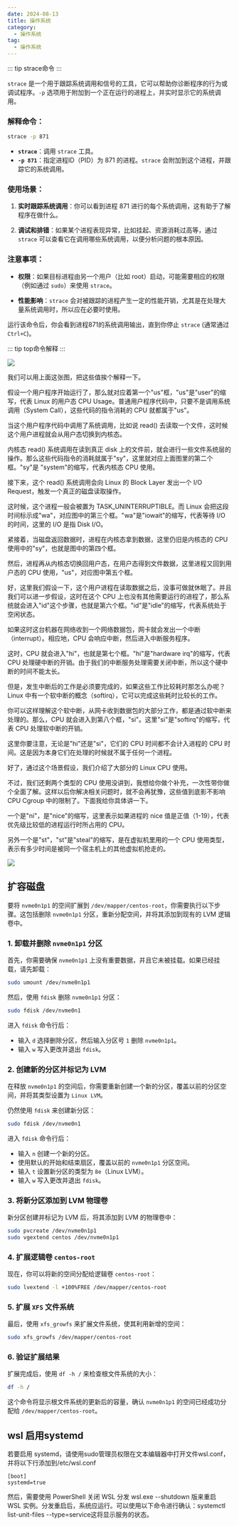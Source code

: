 ```yaml
---
date: 2024-08-13
title: 操作系统
category:
  - 操作系统
tag:
  - 操作系统
---
```


::: tip strace命令
:::

`strace` 是一个用于跟踪系统调用和信号的工具，它可以帮助你诊断程序的行为或调试程序。`-p` 选项用于附加到一个正在运行的进程上，并实时显示它的系统调用。

### 解释命令：
```bash
strace -p 871
```

- **`strace`**：调用 `strace` 工具。
- **`-p 871`**：指定进程ID（PID）为 871 的进程。`strace` 会附加到这个进程，并跟踪它的系统调用。

### 使用场景：
1. **实时跟踪系统调用**：你可以看到进程 871 进行的每个系统调用，这有助于了解程序在做什么。
  
2. **调试和排错**：如果某个进程表现异常，比如挂起、资源消耗过高等，通过 `strace` 可以查看它在调用哪些系统调用，以便分析问题的根本原因。

### 注意事项：
- **权限**：如果目标进程由另一个用户（比如 root）启动，可能需要相应的权限（例如通过 `sudo`）来使用 `strace`。

- **性能影响**：`strace` 会对被跟踪的进程产生一定的性能开销，尤其是在处理大量系统调用时，所以应在必要时使用。

运行该命令后，你会看到进程871的系统调用输出，直到你停止 `strace` (通常通过 `Ctrl+C`)。

::: tip top命令解释
:::

![](/assets/images/038be2db-9a5c-4678-9cf4-e0a6f5018d9e.png)

我们可以用上面这张图，把这些值挨个解释一下。

假设一个用户程序开始运行了，那么就对应着第一个"us"框，"us"是"user"的缩写，代表 Linux 的用户态 CPU Usage。普通用户程序代码中，只要不是调用系统调用（System Call），这些代码的指令消耗的 CPU 就都属于"us"。

当这个用户程序代码中调用了系统调用，比如说 read() 去读取一个文件，这时候这个用户进程就会从用户态切换到内核态。

内核态 read() 系统调用在读到真正 disk 上的文件前，就会进行一些文件系统层的操作。那么这些代码指令的消耗就属于"sy"，这里就对应上面图里的第二个框。"sy"是 "system"的缩写，代表内核态 CPU 使用。

接下来，这个 read() 系统调用会向 Linux 的 Block Layer 发出一个 I/O Request，触发一个真正的磁盘读取操作。

这时候，这个进程一般会被置为 TASK_UNINTERRUPTIBLE。而 Linux 会把这段时间标示成"wa"，对应图中的第三个框。"wa"是"iowait"的缩写，代表等待 I/O 的时间，这里的 I/O 是指 Disk I/O。

紧接着，当磁盘返回数据时，进程在内核态拿到数据，这里仍旧是内核态的 CPU 使用中的"sy"，也就是图中的第四个框。

然后，进程再从内核态切换回用户态，在用户态得到文件数据，这里进程又回到用户态的 CPU 使用，"us"，对应图中第五个框。

好，这里我们假设一下，这个用户进程在读取数据之后，没事可做就休眠了。并且我们可以进一步假设，这时在这个 CPU 上也没有其他需要运行的进程了，那么系统就会进入"id"这个步骤，也就是第六个框。"id"是"idle"的缩写，代表系统处于空闲状态。

如果这时这台机器在网络收到一个网络数据包，网卡就会发出一个中断（interrupt）。相应地，CPU 会响应中断，然后进入中断服务程序。

这时，CPU 就会进入"hi"，也就是第七个框。"hi"是"hardware irq"的缩写，代表 CPU 处理硬中断的开销。由于我们的中断服务处理需要关闭中断，所以这个硬中断的时间不能太长。

但是，发生中断后的工作是必须要完成的，如果这些工作比较耗时那怎么办呢？Linux 中有一个软中断的概念（softirq），它可以完成这些耗时比较长的工作。

你可以这样理解这个软中断，从网卡收到数据包的大部分工作，都是通过软中断来处理的。那么，CPU 就会进入到第八个框，"si"。这里"si"是"softirq"的缩写，代表 CPU 处理软中断的开销。

这里你要注意，无论是"hi"还是"si"，它们的 CPU 时间都不会计入进程的 CPU 时间。这是因为本身它们在处理的时候就不属于任何一个进程。

好了，通过这个场景假设，我们介绍了大部分的 Linux CPU 使用。

不过，我们还剩两个类型的 CPU 使用没讲到，我想给你做个补充，一次性带你做个全面了解。这样以后你解决相关问题时，就不会再犹豫，这些值到底影不影响 CPU Cgroup 中的限制了。下面我给你具体讲一下。

一个是"ni"，是"nice"的缩写，这里表示如果进程的 nice 值是正值（1-19），代表优先级比较低的进程运行时所占用的 CPU。

另外一个是"st"，"st"是"steal"的缩写，是在虚拟机里用的一个 CPU 使用类型，表示有多少时间是被同一个宿主机上的其他虚拟机抢走的。


![](/assets/images/262bfb6c-3622-47a4-8bcf-4ff4efc3131d.png)


## 扩容磁盘

要将 `nvme0n1p1` 的空间扩展到 `/dev/mapper/centos-root`，你需要执行以下步骤。这包括删除 `nvme0n1p1` 分区，重新分配空间，并将其添加到现有的 LVM 逻辑卷中。

### 1. 卸载并删除 `nvme0n1p1` 分区

首先，你需要确保 `nvme0n1p1` 上没有重要数据，并且它未被挂载。如果已经挂载，请先卸载：

```bash
sudo umount /dev/nvme0n1p1
```

然后，使用 `fdisk` 删除 `nvme0n1p1` 分区：

```bash
sudo fdisk /dev/nvme0n1
```

进入 `fdisk` 命令行后：

- 输入 `d` 选择删除分区，然后输入分区号 `1` 删除 `nvme0n1p1`。
- 输入 `w` 写入更改并退出 `fdisk`。

### 2. 创建新的分区并标记为 LVM

在释放 `nvme0n1p1` 的空间后，你需要重新创建一个新的分区，覆盖以前的分区空间，并将其类型设置为 `Linux LVM`。

仍然使用 `fdisk` 来创建新分区：

```bash
sudo fdisk /dev/nvme0n1
```

进入 `fdisk` 命令行后：

- 输入 `n` 创建一个新的分区。
- 使用默认的开始和结束扇区，覆盖以前的 `nvme0n1p1` 分区空间。
- 输入 `t` 设置新分区的类型为 `8e`（Linux LVM）。
- 输入 `w` 写入更改并退出 `fdisk`。

### 3. 将新分区添加到 LVM 物理卷

新分区创建并标记为 LVM 后，将其添加到 LVM 的物理卷中：

```bash
sudo pvcreate /dev/nvme0n1p1
sudo vgextend centos /dev/nvme0n1p1
```

### 4. 扩展逻辑卷 `centos-root`

现在，你可以将新的空间分配给逻辑卷 `centos-root`：

```bash
sudo lvextend -l +100%FREE /dev/mapper/centos-root
```

### 5. 扩展 `XFS` 文件系统

最后，使用 `xfs_growfs` 来扩展文件系统，使其利用新增的空间：

```bash
sudo xfs_growfs /dev/mapper/centos-root
```

### 6. 验证扩展结果

扩展完成后，使用 `df -h /` 来检查根文件系统的大小：

```bash
df -h /
```

这个命令将显示根文件系统的更新后的容量，确认 `nvme0n1p1` 的空间已经成功分配给 `/dev/mapper/centos-root`。


## wsl 启用systemd

若要启用 systemd，请使用sudo管理员权限在文本编辑器中打开文件wsl.conf，并将以下行添加到/etc/wsl.conf

```
[boot]
systemd=true
```

然后，需要使用 PowerShell 关闭 WSL 分发 wsl.exe --shutdown 版来重启 WSL 实例。分发重启后，系统应运行。可以使用以下命令进行确认：systemctl list-unit-files --type=service这将显示服务的状态。